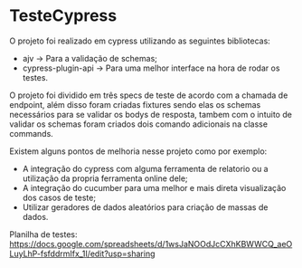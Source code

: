 ﻿# TesteCypress
O projeto foi realizado em cypress utilizando as seguintes bibliotecas:
- ajv -> Para a validação de schemas;
- cypress-plugin-api -> Para uma melhor interface na hora de rodar os testes.

O projeto foi dividido em três specs de teste de acordo com a chamada de endpoint, além disso foram criadas fixtures
sendo elas os schemas necessários para se validar os bodys de resposta, tambem com o intuito de validar os schemas foram
criados dois comando adicionais na classe commands.

Existem alguns pontos de melhoria nesse projeto como por exemplo:
- A integração do cypress com alguma ferramenta de relatorio ou a utilização da propria ferramenta online dele;
- A integração do cucumber para uma melhor e mais direta visualização dos casos de teste;
- Utilizar geradores de dados aleatórios para criação de massas de dados.

Planilha de testes: https://docs.google.com/spreadsheets/d/1wsJaNOOdJcCXhKBWWCQ_aeOLuyLhP-fsfddrmIfx_1I/edit?usp=sharing
